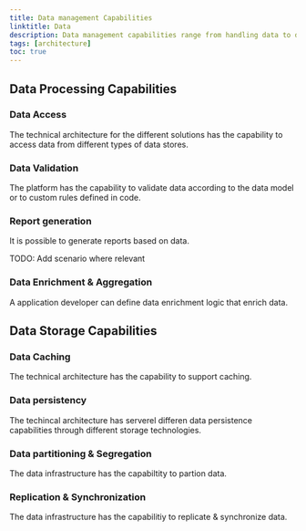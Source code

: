 ```yaml
---
title: Data management Capabilities
linktitle: Data
description: Data management capabilities range from handling data to defining data models for applications in Altinn Studio
tags: [architecture]
toc: true
---
```


## Data Processing Capabilities

### Data Access
The technical architecture for the different solutions has the capability to access data from different types of data stores.

### Data Validation
The platform has the capability to validate data according to the data model or to custom rules defined in code.

### Report generation
It is possible to generate reports based on data.

TODO: Add scenario where relevant

### Data Enrichment & Aggregation
A application developer can define data enrichment logic that enrich data.


## Data Storage Capabilities

### Data Caching
The technical architecture has the capability to support caching. 

### Data persistency
The techincal architecture has serverel differen data persistence capabilities through different storage technologies.

### Data partitioning & Segregation
The data infrastructure has the capabiltity to partion data.

### Replication & Synchronization
The data infrastructure has the capabilitiy to replicate & synchronize data.
